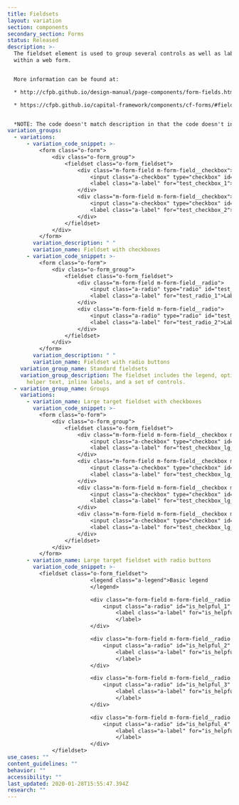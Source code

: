 ```yaml
---
title: Fieldsets
layout: variation
section: components
secondary_section: Forms
status: Released
description: >-
  The fieldset element is used to group several controls as well as labels
  within a web form. 


  More information can be found at:

  * http://cfpb.github.io/design-manual/page-components/form-fields.html	

  * https://cfpb.github.io/capital-framework/components/cf-forms/#fieldsets


  *NOTE: The code doesn't match description in that the code doesn't include a legend, block helper text, or inline labels.
variation_groups:
  - variations:
      - variation_code_snippet: >-
          <form class="o-form">
              <div class="o-form_group">
                  <fieldset class="o-form_fieldset">
                      <div class="m-form-field m-form-field__checkbox">
                          <input class="a-checkbox" type="checkbox" id="test_checkbox_1" name="test_checkbox">
                          <label class="a-label" for="test_checkbox_1">Label</label>
                      </div>
                      <div class="m-form-field m-form-field__checkbox">
                          <input class="a-checkbox" type="checkbox" id="test_checkbox_2" name="test_checkbox">
                          <label class="a-label" for="test_checkbox_2">Label</label>
                      </div>
                  </fieldset>
              </div>
          </form>
        variation_description: " "
        variation_name: Fieldset with checkboxes
      - variation_code_snippet: >-
          <form class="o-form">
              <div class="o-form_group">
                  <fieldset class="o-form_fieldset">
                      <div class="m-form-field m-form-field__radio">
                          <input class="a-radio" type="radio" id="test_radio_1" name="test_radio">
                          <label class="a-label" for="test_radio_1">Label</label>
                      </div>
                      <div class="m-form-field m-form-field__radio">
                          <input class="a-radio" type="radio" id="test_radio_2" name="test_radio">
                          <label class="a-label" for="test_radio_2">Label</label>
                      </div>
                  </fieldset>
              </div>
          </form>
        variation_description: " "
        variation_name: Fieldset with radio buttons
    variation_group_name: Standard fieldsets
    variation_group_description: The fieldset includes the legend, optional block
      helper text, inline labels, and a set of controls.
  - variation_group_name: Groups
    variations:
      - variation_name: Large target fieldset with checkboxes
        variation_code_snippet: >-
          <form class="o-form">
              <div class="o-form_group">
                  <fieldset class="o-form_fieldset">
                      <div class="m-form-field m-form-field__checkbox m-form-field__lg-target">
                          <input class="a-checkbox" type="checkbox" id="test_checkbox_lg_default_1">
                          <label class="a-label" for="test_checkbox_lg_default_1">Label</label>
                      </div>
                      <div class="m-form-field m-form-field__checkbox m-form-field__lg-target">
                          <input class="a-checkbox" type="checkbox" id="test_checkbox_lg_default_2">
                          <label class="a-label" for="test_checkbox_lg_default_2">Label</label>
                      </div>
                      <div class="m-form-field m-form-field__checkbox m-form-field__lg-target">
                          <input class="a-checkbox" type="checkbox" id="test_checkbox_lg_default_3">
                          <label class="a-label" for="test_checkbox_lg_default_3">Label</label>
                      </div>
                      <div class="m-form-field m-form-field__checkbox m-form-field__lg-target">
                          <input class="a-checkbox" type="checkbox" id="test_checkbox_lg_default_4">
                          <label class="a-label" for="test_checkbox_lg_default_4">Label</label>
                      </div>
                  </fieldset>
              </div>
          </form>
      - variation_name: Large target fieldset with radio buttons
        variation_code_snippet: >-
          <fieldset class="o-form_fieldset">
                          <legend class="a-legend">Basic legend
                          </legend>

                          <div class="m-form-field m-form-field__radio m-form-field__lg-target">
                              <input class="a-radio" id="is_helpful_1" type="radio" name="is_helpful" value="1">
                                  <label class="a-label" for="is_helpful_1">Inline label
                                  </label>
                          </div>

                          <div class="m-form-field m-form-field__radio m-form-field__lg-target">
                              <input class="a-radio" id="is_helpful_2" type="radio" name="is_helpful" value="0">
                                  <label class="a-label" for="is_helpful_2">Inline label
                                  </label>
                          </div>

                          <div class="m-form-field m-form-field__radio m-form-field__lg-target">
                              <input class="a-radio" id="is_helpful_3" type="radio" name="is_helpful" value="0">
                                  <label class="a-label" for="is_helpful_3">Inline label
                                  </label>
                          </div>

                          <div class="m-form-field m-form-field__radio m-form-field__lg-target">
                              <input class="a-radio" id="is_helpful_4" type="radio" name="is_helpful" value="0">
                                  <label class="a-label" for="is_helpful_4">Inline label
                                  </label>
                          </div>
              </fieldset>
use_cases: ""
content_guidelines: ""
behavior: ""
accessibility: ""
last_updated: 2020-01-28T15:55:47.394Z
research: ""
---
```

